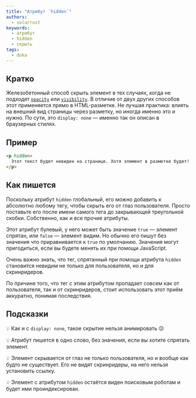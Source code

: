 ```yaml
---
title: "Атрибут `hidden`"
authors:
  - solarrust
keywords:
  - атрибут
  - hidden
  - скрыть
tags:
  - doka
---
```


## Кратко

Железобетонный способ скрыть элемент в тех случаях, когда не подходят [`opacity`](/css/opacity/) или [`visibility`](/css/visibility/). В отличие от двух других способов этот применяется прямо в HTML-разметке. Не лучшая практика: влиять на внешний вид страницы через разметку, но иногда именно это и нужно. По сути, это `display: none` — именно так он описан в браузерных стилях.

## Пример

```html
<p hidden>
  Этот текст будет невиден на странице. Хотя элемент в разметке будет!
</p>
```

## Как пишется

Поскольку атрибут `hidden` глобальный, его можно добавить к абсолютно любому тегу, чтобы скрыть его от глаз пользователя. Просто поставьте его после имени самого тега до закрывающей треугольной скобки. Собственно, как и все прочие атрибуты.

Этот атрибут булевый, у него может быть значение `true` — элемент спрятан, или `false` — элемент видим. Но обычно его пишут без значения что приравнивается к `true` по умолчанию. Значения могут пригодиться, если вы будете менять их при помощи JavaScript.

Очень важно знать, что тег, спрятанный при помощи атрибута `hidden` становится невидим не только для пользователя, но и для скринридеров.

По причине того, что тег с этим атрибутом пропадает совсем как от пользователя, так и от скринридеров, стоит использовать этот приём аккуратно, понимая последствия.

## Подсказки

💡 Как и с `display: none`, такое скрытие нельзя анимировать ☹️

💡 Атрибут пишется в одно слово, без значения, если вы хотите спрятать элемент.

💡 Элемент скрывается от глаз не только пользователя, но и вообще как будто не существует. Его не видят скринридеры, на него нельзя установить ссылку.

💡 Элемент с атрибутом `hidden` остаётся виден поисковым роботам и будет ими проиндексирован.

